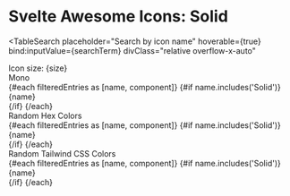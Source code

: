 <script>
  import Label from 'flowbite-svelte/Label.svelte';
  import Range from 'flowbite-svelte/Range.svelte';
  import Tabs from 'flowbite-svelte/Tabs.svelte';
  import TabItem from 'flowbite-svelte/TabItem.svelte';
  import TableSearch from 'flowbite-svelte/TableSearch.svelte';

  import * as Icons from '$lib';

  const random_tailwind_color = () => {
    const colors = ['red', 'yellow', 'green', 'blue', 'indigo', 'purple', 'pink'];
    const shades = ['300', '400', '500'];
    const randomColor = colors[Math.floor(Math.random() * colors.length)];
    const randomShade = shades[Math.floor(Math.random() * shades.length)];
    return `text-${randomColor}-${randomShade} dark:text-${randomColor}-${randomShade} shrink-0`;
  };
  const random_hex_color_code = () => {
    let n = (Math.random() * 0xfffff * 1000000).toString(16);
    return '#' + n.slice(0, 6);
  };
  const contentClass = ' rounded-lg dark:dark:bg-stone-800 mt-4';
  let searchTerm = '';

  $: filteredEntries = Object.entries(Icons).filter(([name, component]) => {
    return name.toLowerCase().indexOf(searchTerm.toLowerCase()) !== -1;
  });
  let size = '24';
</script>
<div class="m-8 w-full">
<h1 class="px-4 mx-auto">Svelte Awesome Icons: Solid</h1>

<TableSearch
  placeholder="Search by icon name"
  hoverable={true}
  bind:inputValue={searchTerm}
  divClass="relative overflow-x-auto"
>
  <div class="xl:w-1/3 lg:w-2/5 md:w-1/2 sm:w-3/4 w-full p-4">
    <Label class="text-lg py-4 ">Icon size: {size}</Label>
    <Range id="range1" min="16" max="50" bind:value={size} />
  </div>
  <Tabs style="pill" {contentClass} class="p-4">
    <TabItem open>
      <span slot="title" class="text-lg">Mono</span>
      <div
        class="grid grid-cols-1 gap-4 md:grid-cols-2 lg:grid-cols-3 xl:grid-cols-4 px-4 dark:text-white"
      >
        {#each filteredEntries as [name, component]}
          {#if name.includes('Solid')}
            <div class="flex gap-4 items-center text-lg">
              <svelte:component this={component} class="shrink-0" bind:size />
              {name}
            </div>
          {/if}
        {/each}
      </div>
    </TabItem>
    <TabItem>
      <span slot="title" class="text-lg">Random Hex Colors</span>
      <div
        class="grid grid-cols-1 gap-4 md:grid-cols-2 lg:grid-cols-3 xl:grid-cols-4 px-4 dark:text-white"
      >
        {#each filteredEntries as [name, component]}
          {#if name.includes('Solid')}
            <div class="flex gap-4 items-center text-lg">
              <svelte:component
                this={component}
                color={random_hex_color_code()}
                class="shrink-0"
                bind:size
              />
              {name}
            </div>
          {/if}
        {/each}
      </div>
    </TabItem>
    <TabItem>
      <span slot="title" class="text-lg">Random Tailwind CSS Colors</span>
      <div
        class="grid grid-cols-1 gap-4 md:grid-cols-2 lg:grid-cols-3 xl:grid-cols-4 px-4 dark:text-white"
      >
        {#each filteredEntries as [name, component]}
          {#if name.includes('Solid')}
            <div class="flex gap-4 items-center text-lg">
              <svelte:component this={component} class={random_tailwind_color()} bind:size />
              {name}
            </div>
          {/if}
        {/each}
      </div>
    </TabItem>
  </Tabs>
</TableSearch>
</div>